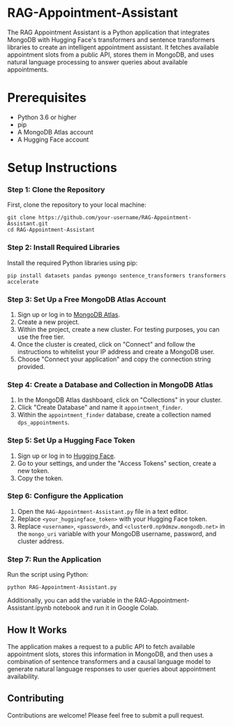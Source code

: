 # RAG-Appointment-Assistant

The RAG Appointment Assistant is a Python application that integrates MongoDB with Hugging Face's transformers and sentence transformers libraries to create an intelligent appointment assistant. It fetches available appointment slots from a public API, stores them in MongoDB, and uses natural language processing to answer queries about available appointments.

# Prerequisites

- Python 3.6 or higher
- pip
- A MongoDB Atlas account
- A Hugging Face account

# Setup Instructions
### Step 1: Clone the Repository

First, clone the repository to your local machine:
```
git clone https://github.com/your-username/RAG-Appointment-Assistant.git
cd RAG-Appointment-Assistant
```

### Step 2: Install Required Libraries

Install the required Python libraries using pip:
```
pip install datasets pandas pymongo sentence_transformers transformers accelerate
```


### Step 3: Set Up a Free MongoDB Atlas Account

1. Sign up or log in to [MongoDB Atlas](https://www.mongodb.com/cloud/atlas).
2. Create a new project.
3. Within the project, create a new cluster. For testing purposes, you can use the free tier.
4. Once the cluster is created, click on "Connect" and follow the instructions to whitelist your IP address and create a MongoDB user.
5. Choose "Connect your application" and copy the connection string provided.

### Step 4: Create a Database and Collection in MongoDB Atlas

1. In the MongoDB Atlas dashboard, click on "Collections" in your cluster.
2. Click "Create Database" and name it `appointment_finder`.
3. Within the `appointment_finder` database, create a collection named `dps_appointments`.

### Step 5: Set Up a Hugging Face Token

1. Sign up or log in to [Hugging Face](https://huggingface.co/).
2. Go to your settings, and under the "Access Tokens" section, create a new token.
3. Copy the token.

### Step 6: Configure the Application

1. Open the `RAG-Appointment-Assistant.py` file in a text editor.
2. Replace `<your_huggingface_token>` with your Hugging Face token.
3. Replace `<username>`, `<password>`, and `<cluster0.np9dmzw.mongodb.net>` in the `mongo_uri` variable with your MongoDB username, password, and cluster address.

### Step 7: Run the Application

Run the script using Python:
```
python RAG-Appointment-Assistant.py
```
Additionally, you can add the variable in the RAG-Appointment-Assistant.ipynb notebook and run it in Google Colab.

## How It Works

The application makes a request to a public API to fetch available appointment slots, stores this information in MongoDB, and then uses a combination of sentence transformers and a causal language model to generate natural language responses to user queries about appointment availability.

## Contributing

Contributions are welcome! Please feel free to submit a pull request.

